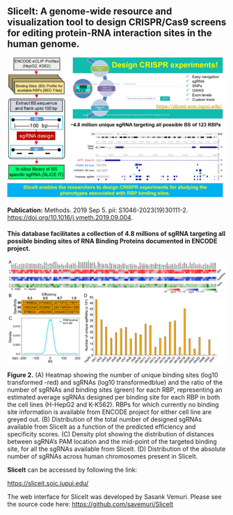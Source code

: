 ## SliceIt: A genome-wide resource and visualization tool to design CRISPR/Cas9 screens for editing protein-RNA interaction sites in the human genome.

![](./SliceIt_RBP-sgRNA_db.png)


**Publication:** Methods. 2019 Sep 5. pii: S1046-2023(19)30111-2. https://doi.org/10.1016/j.ymeth.2019.09.004.

#### This database facilitates a collection of 4.8 millions of sgRNA targeting all possible binding sites of RNA Binding Proteins documented in ENCODE project.

![](./bs_sgrna_stats.png)

**Figure 2.** (A) Heatmap showing the number of unique binding sites (log10 transformed -red) and sgRNAs (log10 transformedblue) and the ratio of the number of sgRNAs and binding sites (green) for each RBP, representing an estimated average sgRNAs
designed per binding site for each RBP in both the cell lines (H-HepG2 and K-K562). RBPs for which currently no binding site
information is available from ENCODE project for either cell line are greyed out. (B) Distribution of the total number of designed
sgRNAs available from SliceIt as a function of the predicted efficiency and specificity scores. (C) Density plot showing the
distribution of distances between sgRNA’s PAM location and the mid-point of the targeted binding site, for all the sgRNAs
available from SliceIt. (D) Distribution of the absolute number of sgRNAs across human chromosomes present in SliceIt.


**SliceIt** can be accessed by following the link:

https://sliceit.soic.iupui.edu/

The web interface for SliceIt was developed by Sasank Vemuri. Please see the source code here:
https://github.com/savemuri/SliceIt 

